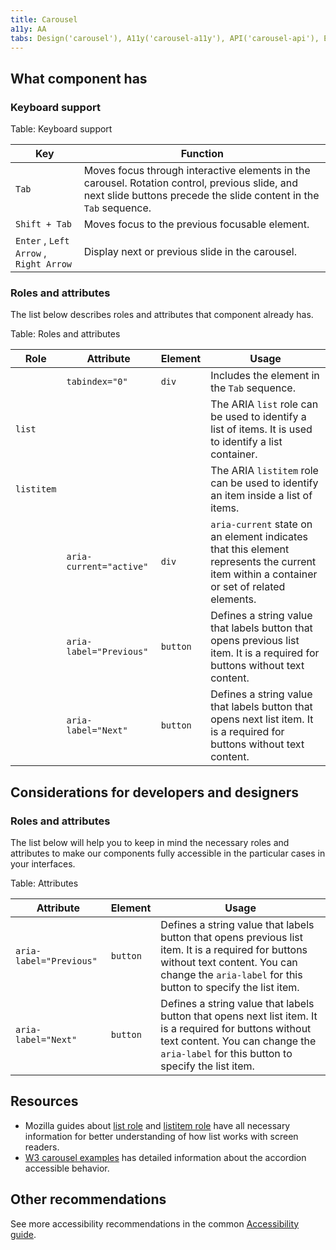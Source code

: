 ```yaml
---
title: Carousel
a11y: AA
tabs: Design('carousel'), A11y('carousel-a11y'), API('carousel-api'), Example('carousel-code'), Changelog('carousel-changelog')
---
```


## What component has

### Keyboard support

Table: Keyboard support

| Key                             | Function                                                                                                                                                            |
| ------------------------------- | ------------------------------------------------------------------------------------------------------------------------------------------------------------------- |
| `Tab` | Moves focus through interactive elements in the carousel. Rotation control, previous slide, and next slide buttons precede the slide content in the `Tab` sequence. |
| `Shift + Tab` | Moves focus to the previous focusable element.                                                                                                                      |
| `Enter` , `Left Arrow` , `Right Arrow` | Display next or previous slide in the carousel.                                                                                                                     |

### Roles and attributes

The list below describes roles and attributes that component already has.

Table: Roles and attributes

| Role       | Attribute      | Element | Usage                                                                                                  |
| ---------- | -------------- | ------- | ------------------------------------------------------------------------------------------------------ |
|            | `tabindex="0"` | `div` | Includes the element in the `Tab` sequence.                                                            |
| `list` |                |         | The ARIA `list` role can be used to identify a list of items. It is used to identify a list container. |
| `listitem` |                |         | The ARIA `listitem` role can be used to identify an item inside a list of items.                       |
|            | `aria-current="active"` | `div` | `aria-current` state on an element indicates that this element represents the current item within a container or set of related elements. |
|            | `aria-label="Previous"` | `button` | Defines a string value that labels button that opens previous list item. It is a required for buttons without text content.  |
|            | `aria-label="Next"` | `button` | Defines a string value that labels button that opens next list item. It is a required for buttons without text content.  |

## Considerations for developers and designers

### Roles and attributes

The list below will help you to keep in mind the necessary roles and attributes to make our components fully accessible in the particular cases in your interfaces.

Table: Attributes

| Attribute         | Element | Usage                                                                                                                                                                 |
| ----------------- | ------- | --------------------------------------------------------------------------------------------------------------------------------------------------------------------- |
| `aria-label="Previous"` | `button` | Defines a string value that labels button that opens previous list item. It is a required for buttons without text content. You can change the `aria-label` for this button to specify the list item.  |
| `aria-label="Next"` | `button` | Defines a string value that labels button that opens next list item. It is a required for buttons without text content. You can change the `aria-label` for this button to specify the list item.  |

## Resources

* Mozilla guides about [list role](https://developer.mozilla.org/en-US/docs/Web/Accessibility/ARIA/Roles/list_role) and [listitem role](https://developer.mozilla.org/en-US/docs/Web/Accessibility/ARIA/Roles/listitem_role) have all necessary information for better understanding of how list works with screen readers.
* [W3 carousel examples](https://www.w3.org/WAI/ARIA/apg/patterns/carousel/) has detailed information about the accordion accessible behavior.

## Other recommendations

See more accessibility recommendations in the common [Accessibility guide](/core-principles/a11y/a11y).

<!--@include: ./carousel-a11y-report.md-->
